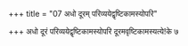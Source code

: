 +++
title = "07 अधो दूरम् परिव्ययेद्वृष्टिकामस्योपरि"

+++
अधो दूरं परिव्ययेद्वृष्टिकामस्योपरि दूरमवृष्टिकामस्यत्ये\!के ७